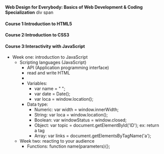**Web Design for Everybody: Basics of Web Development & Coding Specialization**
div
span

#### Course 1:Introduction to HTML5
#### Course 2:Introduction to CSS3
#### Course 3:Interactivity with JavaScript

* Week one: introduction to JavaScript
    * Scripting languages (JavaScript)
        * API (Application programming interface)
        * read and write HTML
        * <script>
            alert();
            prompt(); ask for input
            document.write(<h1> Hello world! </h1>);
            element.innerHTML = " ";
            console.log(); for debugging
        </script>
    * Variables: 
        * var name = " ";
        * var date = Date();
        * var loca = window.location();
    * Data type:
        * Numeric: var width = window.innerWidth;
        * String:  var loca = window.location();
        * Boolean: var windowStatus = window.closed;
        * Object:  var topic = document.getElementById('ID');  ex: return a tag
        * Array:   var links = document.getElementsByTagName('a');
* Week two: reacting to your audience
    * Functions: function name(parameters){};